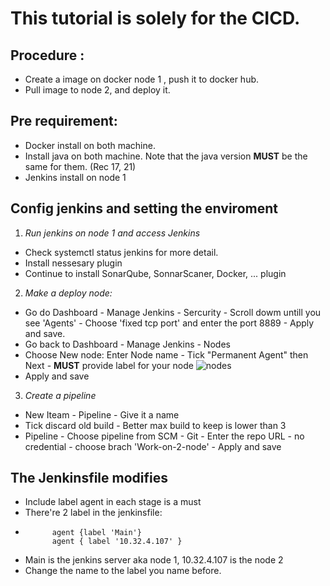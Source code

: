 # This tutorial is solely for the CICD.
## Procedure :
-  Create a image on docker node 1 , push it to docker hub. 
-  Pull image to node 2, and deploy it.    

## Pre requirement:
- Docker install on both machine. 
- Install java on both machine. Note that the java version **MUST** be the same for them. (Rec 17, 21)  
- Jenkins install on node 1
    

## Config jenkins and setting the enviroment
1. *Run jenkins  on node 1 and access Jenkins*
- Check systemctl status jenkins for more detail. 
- Install nessesary plugin 
- Continue to install SonarQube, SonnarScaner, Docker, ... plugin  
2. *Make a deploy node:*
- Go do Dashboard - Manage Jenkins - Sercurity - Scroll dowm untill you see 'Agents' - Choose 'fixed tcp port' and enter the port 8889 - Apply and save.
- Go back to Dashboard - Manage Jenkins - Nodes 
- Choose New node:   Enter Node name - Tick "Permanent Agent" then Next - **MUST** provide label for your node 
    ![nodes](nodes.png)
- Apply and save
3. *Create a pipeline*
- New Iteam - Pipeline - Give it a name 
- Tick discard old build - Better max build to keep is lower than 3 
- Pipeline - Choose pipeline from SCM - Git - Enter the repo URL - no credential - choose brach 'Work-on-2-node' - Apply and save

## The Jenkinsfile modifies
- Include label agent in each stage is a must 
- There're 2 label in the jenkinsfile: 
-           agent {label 'Main'} 
            agent { label '10.32.4.107' }
- Main is the jenkins server aka node 1, 10.32.4.107 is the node 2 
- Change the name to the label you name before.